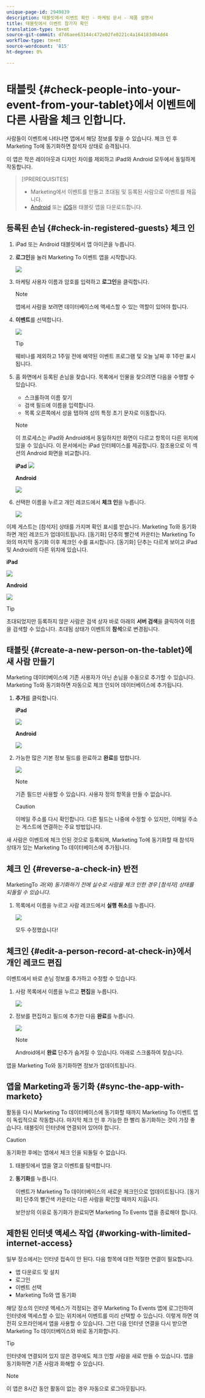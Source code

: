 ```yaml
---
unique-page-id: 2949839
description: 태블릿에서 이벤트 확인 - 마케팅 문서 - 제품 설명서
title: 태블릿에서 이벤트 참가자 확인
translation-type: tm+mt
source-git-commit: d7d6aee63144c472e02fe0221c4a164183d04dd4
workflow-type: tm+mt
source-wordcount: '815'
ht-degree: 0%

---
```



# 태블릿 {#check-people-into-your-event-from-your-tablet}에서 이벤트에 다른 사람을 체크 인합니다.

사람들이 이벤트에 나타나면 앱에서 해당 정보를 찾을 수 있습니다. 체크 인 후 Marketing To에 동기화하면 참석자 상태로 승격됩니다.

이 앱은 작은 레이아웃과 디자인 차이를 제외하고 iPad와 Android 모두에서 동일하게 작동합니다.

>[!PREREQUISITES]
>
>* Marketing에서 이벤트를 만들고 초대됨 및 등록된 사람으로 이벤트를 채웁니다.
>* [Android](https://play.google.com/store/apps/details?id=com.marketo.eventcheckin&amp;hl=en) 또는 [iOS](https://itunes.apple.com/us/app/marketo-events/id522766637?mt=8)용 태블릿 앱을 다운로드합니다.

>



## 등록된 손님 {#check-in-registered-guests} 체크 인

1. iPad 또는 Android 태블릿에서 앱 아이콘을 누릅니다.
1. **로그인**&#x200B;을 눌러 Marketing To 이벤트 앱을 시작합니다.

   ![](assets/1.jpg)

1. 마케팅 사용자 이름과 암호를 입력하고 **로그인**&#x200B;을 클릭합니다.

   >[!NOTE]
   >
   >앱에서 사람을 보려면 데이터베이스에 액세스할 수 있는 역할이 있어야 합니다.

1. **이벤트**&#x200B;를 선택합니다.

   ![](assets/2.jpg)

   >[!TIP]
   >
   >웨비나를 제외하고 1주일 전에 예약된 이벤트 프로그램 및 오늘 날짜 후 1주만 표시됩니다.

1. 홈 화면에서 등록된 손님을 찾습니다. 목록에서 인물을 찾으려면 다음을 수행할 수 있습니다.

   * 스크롤하여 이름 찾기
   * 검색 필드에 이름을 입력합니다.
   * 목록 오른쪽에서 성을 탭하여 성의 특정 초기 문자로 이동합니다.

   >[!NOTE]
   >
   >이 프로세스는 iPad와 Android에서 동일하지만 화면이 다르고 항목이 다른 위치에 있을 수 있습니다. 이 문서에서는 iPad 인터페이스를 제공합니다. 참조용으로 이 섹션의 Android 화면을 비교합니다.

   **iPad** ![](assets/image2016-4-15-11-3a55-3a11.png)

   **Android**

   ![](assets/image2016-4-15-14-3a50-3a19.png)

1. 선택한 이름을 누르고 개인 레코드에서 **체크 인**&#x200B;을 누릅니다.

   ![](assets/img-0068-35-hands.png)

이제 게스트는 [참석자] 상태를 가지며 확인 표시를 받습니다. Marketing To와 동기화하면 개인 레코드가 업데이트됩니다. [동기화] 단추의 빨간색 카운터는 Marketing To와의 마지막 동기화 이후 체크인 수를 표시합니다. [동기화] 단추는 다르게 보이고 iPad 및 Android의 다른 위치에 있습니다.

**iPad**

![](assets/image2016-4-12-14-3a25-3a13.png)

**Android**

![](assets/image2016-4-15-14-3a58-3a6.png)

>[!TIP]
>
>초대되었지만 등록하지 않은 사람은 검색 상자 바로 아래의 **서버 검색**&#x200B;을 클릭하여 이름을 검색할 수 있습니다. 초대됨 상태가 이벤트의 **참석**&#x200B;으로 변경됩니다.

## 태블릿 {#create-a-new-person-on-the-tablet}에 새 사람 만들기

Marketing 데이터베이스에 기존 사용자가 아닌 손님을 수동으로 추가할 수 있습니다. Marketing To와 동기화하면 자동으로 체크 인되어 데이터베이스에 추가됩니다.

1. **추가**&#x200B;를 클릭합니다.

   **iPad**

   ![](assets/image2016-4-15-11-3a58-3a51.png)

   **Android**

   ![](assets/image2016-4-15-15-3a2-3a38.png)

1. 가능한 많은 기본 정보 필드를 완료하고 **완료**&#x200B;를 탭합니다.

   ![](assets/image2016-4-15-11-3a33-3a59.png)

   >[!NOTE]
   >
   >기존 필드만 사용할 수 있습니다. 사용자 정의 항목을 만들 수 없습니다.

   >[!CAUTION]
   >
   >이메일 주소를 다시 확인합니다. 다른 필드는 나중에 수정할 수 있지만, 이메일 주소는 게스트에 연결하는 주요 방법입니다.

새 사람은 이벤트에 체크 인된 것으로 등록되며, Marketing To에 동기화할 때 참석자 상태가 있는 Marketing To 데이터베이스에 추가됩니다.

## 체크 인 {#reverse-a-check-in} 반전

MarketingTo *과(와) 동기화하기 전에 실수로 사람을 체크 인한 경우 [참석자] 상태를 되돌릴 수 있습니다.*

1. 목록에서 이름을 누르고 사람 레코드에서 **실행 취소**&#x200B;를 누릅니다.

   ![](assets/image2016-4-15-11-3a38-3a31.png)

   모두 수정했습니다!

## 체크인 {#edit-a-person-record-at-check-in}에서 개인 레코드 편집

이벤트에서 바로 손님 정보를 추가하고 수정할 수 있습니다.

1. 사람 목록에서 이름을 누르고 **편집**&#x200B;을 누릅니다.

   ![](assets/image2016-4-15-11-3a43-3a46.png)

1. 정보를 편집하고 필드에 추가한 다음 **완료**&#x200B;를 누릅니다.

   ![](assets/image2016-4-15-11-3a50-3a18.png)

   >[!NOTE]
   >
   >Android에서 **완료** 단추가 숨겨질 수 있습니다. 아래로 스크롤하여 찾습니다.

앱을 Marketing To와 동기화하면 정보가 업데이트됩니다.

## 앱을 Marketing과 동기화 {#sync-the-app-with-marketo}

활동을 다시 Marketing To 데이터베이스에 동기화할 때까지 Marketing To 이벤트 앱이 독립적으로 작동합니다. 마지막 체크 인 후 가능한 한 빨리 동기화하는 것이 가장 좋습니다. 태블릿이 인터넷에 연결되어 있어야 합니다.

>[!CAUTION]
>
>동기화한 후에는 앱에서 체크 인을 되돌릴 수 없습니다.

1. 태블릿에서 앱을 열고 이벤트를 탐색합니다.
1. **동기화**&#x200B;를 누릅니다.

   이벤트가 Marketing To 데이터베이스의 새로운 체크인으로 업데이트됩니다. [동기화] 단추의 빨간색 카운터는 다른 사람을 확인할 때까지 지웁니다.

   보안상의 이유로 동기화가 완료되면 Marketing To Events 앱을 종료해야 합니다.

## 제한된 인터넷 액세스 작업 {#working-with-limited-internet-access}

일부 장소에서는 인터넷 접속이 안 된다. 다음 항목에 대한 적절한 연결이 필요합니다.

* 앱 다운로드 및 설치
* 로그인
* 이벤트 선택
* Marketing To와 앱 동기화

해당 장소의 인터넷 액세스가 걱정되는 경우 Marketing To Events 앱에 로그인하여 인터넷에 액세스할 수 있는 위치에서 이벤트를 미리 선택할 수 있습니다. 이렇게 하면 여전히 오프라인에서 앱을 사용할 수 있습니다. 그런 다음 인터넷 연결을 다시 받으면 Marketing To 데이터베이스와 바로 동기화합니다.

>[!TIP]
>
>인터넷에 연결되어 있지 않은 경우에도 체크 인할 사람을 새로 만들 수 있습니다. 앱을 동기화하면 기존 사람과 화해할 수 있습니다.

>[!NOTE]
>
>이 앱은 8시간 동안 활동이 없는 경우 자동으로 로그아웃됩니다.

